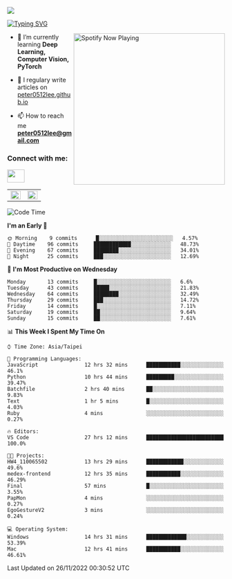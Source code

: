 ![](https://komarev.com/ghpvc/?username=peter0512lee&color=ff69b4)

[![Typing SVG](https://readme-typing-svg.herokuapp.com?color=F742BA&size=22&lines=Hi!+I'm+JYL)](https://git.io/typing-svg)

[<img src="https://spotify-now-playing.peter0512lee.vercel.app/api/spotify-playing" alt="Spotify Now Playing" width="350" align="right" />](https://open.spotify.com/user/21iyoswqgnkoe7peuesmqnhgy)

- 🌱 I’m currently learning **Deep Learning, Computer Vision, PyTorch**

- 📝 I regulary write articles on [peter0512lee.github.io](https://peter0512lee.github.io/)

- 📫 How to reach me **peter0512lee@gmail.com**

<h3 align="left">Connect with me:</h3>
<p align="left">
<a href="https://linkedin.com/in/jie-ying-li-b43a1416b" target="blank"><img align="center" src="https://raw.githubusercontent.com/rahuldkjain/github-profile-readme-generator/master/src/images/icons/Social/linked-in-alt.svg" height="30" width="40" /></a>
<!-- <a href="https://fb.com/peter0512lee" target="blank"><img align="center" src="https://raw.githubusercontent.com/rahuldkjain/github-profile-readme-generator/master/src/images/icons/Social/facebook.svg" alt="peter0512lee" height="30" width="40" /></a> -->
<!-- <a href="https://instagram.com/etiquette_ying" target="blank"><img align="center" src="https://raw.githubusercontent.com/rahuldkjain/github-profile-readme-generator/master/src/images/icons/Social/instagram.svg" alt="etiquette_ying" height="30" width="40" /></a> -->
<!-- <a href="https://medium.com/@peter0512lee" target="blank"><img align="center" src="https://raw.githubusercontent.com/rahuldkjain/github-profile-readme-generator/master/src/images/icons/Social/medium.svg" alt="@peter0512lee" height="30" width="40" /></a> -->
</p>

<table><tr><td valign="top" width="50%">

<img src="https://github-readme-stats.vercel.app/api?username=peter0512lee&hide_border=true&show_icons=true&locale=en" align="left" style="width: 100%" />

</td><td valign="top" width="50%">

<img src="https://github-readme-stats.vercel.app/api/top-langs?username=peter0512lee&hide_border=true&show_icons=true&locale=en&layout=compact" align="left" style="width: 100%" />

</td></tr></table>  

<!--START_SECTION:waka-->
![Code Time](http://img.shields.io/badge/Code%20Time-917%20hrs%2013%20mins-blue)

**I'm an Early 🐤** 

```text
🌞 Morning    9 commits      █░░░░░░░░░░░░░░░░░░░░░░░░   4.57% 
🌆 Daytime    96 commits     ████████████░░░░░░░░░░░░░   48.73% 
🌃 Evening    67 commits     ████████░░░░░░░░░░░░░░░░░   34.01% 
🌙 Night      25 commits     ███░░░░░░░░░░░░░░░░░░░░░░   12.69%

```
📅 **I'm Most Productive on Wednesday** 

```text
Monday       13 commits     █░░░░░░░░░░░░░░░░░░░░░░░░   6.6% 
Tuesday      43 commits     █████░░░░░░░░░░░░░░░░░░░░   21.83% 
Wednesday    64 commits     ████████░░░░░░░░░░░░░░░░░   32.49% 
Thursday     29 commits     ███░░░░░░░░░░░░░░░░░░░░░░   14.72% 
Friday       14 commits     █░░░░░░░░░░░░░░░░░░░░░░░░   7.11% 
Saturday     19 commits     ██░░░░░░░░░░░░░░░░░░░░░░░   9.64% 
Sunday       15 commits     ██░░░░░░░░░░░░░░░░░░░░░░░   7.61%

```


📊 **This Week I Spent My Time On** 

```text
⌚︎ Time Zone: Asia/Taipei

💬 Programming Languages: 
JavaScript               12 hrs 32 mins      ███████████░░░░░░░░░░░░░░   46.1% 
Python                   10 hrs 44 mins      █████████░░░░░░░░░░░░░░░░   39.47% 
Batchfile                2 hrs 40 mins       ██░░░░░░░░░░░░░░░░░░░░░░░   9.83% 
Text                     1 hr 5 mins         █░░░░░░░░░░░░░░░░░░░░░░░░   4.03% 
Ruby                     4 mins              ░░░░░░░░░░░░░░░░░░░░░░░░░   0.27%

🔥 Editors: 
VS Code                  27 hrs 12 mins      █████████████████████████   100.0%

🐱‍💻 Projects: 
HW4_110065502            13 hrs 29 mins      ████████████░░░░░░░░░░░░░   49.6% 
medex-frontend           12 hrs 35 mins      ███████████░░░░░░░░░░░░░░   46.29% 
Final                    57 mins             █░░░░░░░░░░░░░░░░░░░░░░░░   3.55% 
PapMon                   4 mins              ░░░░░░░░░░░░░░░░░░░░░░░░░   0.27% 
EgoGestureV2             3 mins              ░░░░░░░░░░░░░░░░░░░░░░░░░   0.24%

💻 Operating System: 
Windows                  14 hrs 31 mins      █████████████░░░░░░░░░░░░   53.39% 
Mac                      12 hrs 41 mins      ███████████░░░░░░░░░░░░░░   46.61%

```


 Last Updated on 26/11/2022 00:30:52 UTC
<!--END_SECTION:waka-->


<!--
**peter0512lee/peter0512lee** is a ✨ _special_ ✨ repository because its `README.md` (this file) appears on your GitHub profile.

